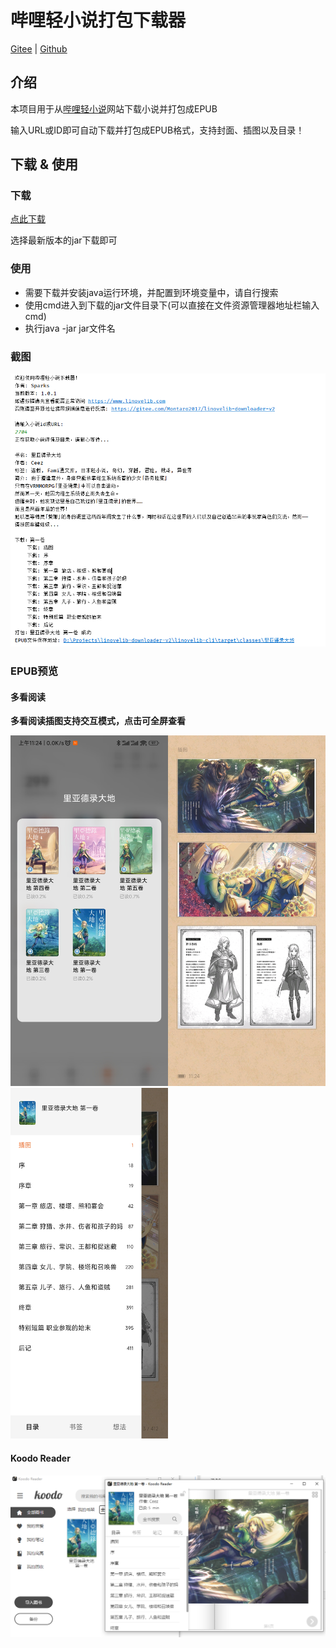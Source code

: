 # 哔哩轻小说打包下载器

[Gitee](https://gitee.com/Montaro2017/linovelib-downloader-v2) | [Github](https://github.com/Montaro2017/linovelib-downloader-v2)

## 介绍

本项目用于从[哔哩轻小说](https://www.linovelib.com)网站下载小说并打包成EPUB

输入URL或ID即可自动下载并打包成EPUB格式，支持封面、插图以及目录！

## 下载 & 使用

### 下载
[点此下载](https://gitee.com/Montaro2017/linovelib-downloader-v2/releases)

选择最新版本的jar下载即可

### 使用
 - 需要下载并安装java运行环境，并配置到环境变量中，请自行搜索
 - 使用cmd进入到下载的jar文件目录下(可以直接在文件资源管理器地址栏输入cmd)
 - 执行java -jar jar文件名


### 截图
![使用](./images/use.png)

### EPUB预览

#### 多看阅读

**多看阅读插图支持交互模式，点击可全屏查看**

<img src="./images/duokan-1.jpg" width="50%" style="width:50%"/><img src="./images/duokan-2.jpg" width="50%" style="width:50%"/>
<img src="./images/duokan-3.jpg" width="50%" style="width:50%"/>

#### Koodo Reader

![Koodo-1](./images/koodo-1.png)
